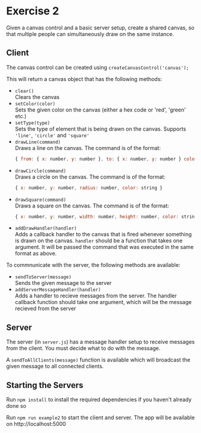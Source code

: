 # Exercise 2

Given a canvas control and a basic server setup, create a shared canvas, so that multiple people can simultaneously draw on the same instance.

## Client

The canvas control can be created using `createCanvasControl('canvas');`

This will return a canvas object that has the following methods:

- `clear()`  
  Clears the canvas
- `setColor(color)`  
  Sets the given color on the canvas (either a hex code or 'red', 'green' etc.)
- `setType(type)`  
  Sets the type of element that is being drawn on the canvas. Supports `'line'`, `'circle'` and `'square'`
- `drawLine(command)`  
  Draws a line on the canvas. The command is of the format:
  ```javascript
  { from: { x: number, y: number }, to: { x: number, y: number } color: string }
  ```
- `drawCircle(command)`  
  Draws a circle on the canvas. The command is of the format:
  ```javascript
  { x: number, y: number, radius: number, color: string }
  ```
- `drawSquare(command)`  
  Draws a square on the canvas. The command is of the format:
  ```javascript
  { x: number, y: number, width: number, height: number, color: string }
  ```
- `addDrawHandler(handler)`  
  Adds a callback handler to the canvas that is fired whenever something is drawn on the canvas. `handler` should be a function that takes one argument. It will be passed the command that was executed in the same format as above.

To commnunicate with the server, the following methods are available:

- `sendToServer(message)`  
  Sends the given message to the server
- `addServerMessageHandler(handler)`  
  Adds a handler to recieve messages from the server. The handler callback function should take one argument, which will be the message recieved from the server

## Server

The server (in `server.js`) has a message handler setup to receive messages from the client. You must decide what to do with the message.

A `sendToAllClients(message)` function is available which will broadcast the given message to all connected clients.

## Starting the Servers

Run `npm install` to install the required dependencies if you haven't already done so

Run `npm run example2` to start the client and server. The app will be available on http://localhost:5000
